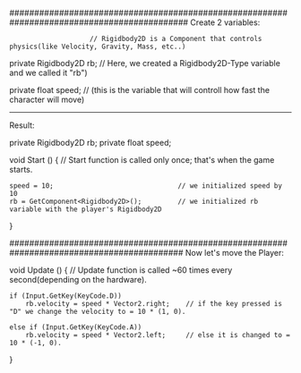 ############################################################################################
Create 2 variables:

                        // Rigidbody2D is a Component that controls physics(like Velocity, Gravity, Mass, etc..)
private Rigidbody2D rb; // Here, we created a Rigidbody2D-Type variable and we called it "rb")

private float speed; // (this is the variable that will controll how fast the character will move)

__________________________________________________________________________________________
Result:


private Rigidbody2D rb;
private float speed;

void Start () {                        // Start function is called only once; that's when the game starts.


    speed = 10;                               // we initialized speed by 10
    rb = GetComponent<Rigidbody2D>();         // we initialized rb variable with the player's Rigidbody2D
}


###########################################################################################
Now let's move the Player:

void Update () {                       // Update function is called ~60 times every second(depending on the hardware).


    if (Input.GetKey(KeyCode.D))    
        rb.velocity = speed * Vector2.right;    // if the key pressed is "D" we change the velocity to = 10 * (1, 0). 

    else if (Input.GetKey(KeyCode.A))
        rb.velocity = speed * Vector2.left;     // else it is changed to = 10 * (-1, 0).
}
